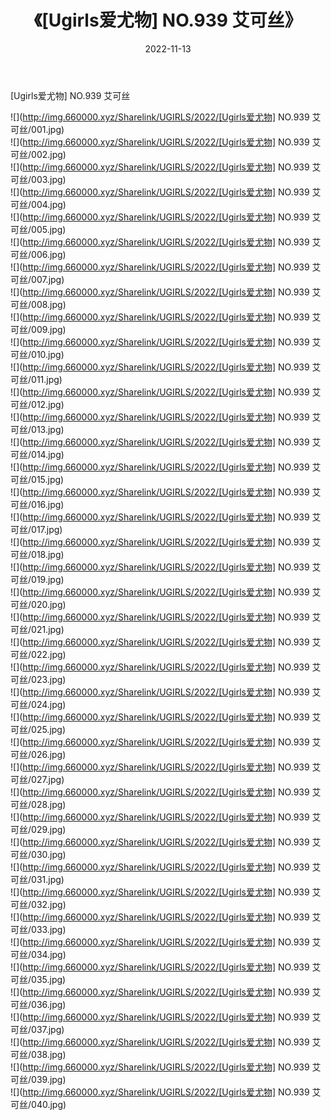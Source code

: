 ﻿---
layout: post
title:  《[Ugirls爱尤物] NO.939 艾可丝》
date:   2022-11-13
img: http://img.660000.xyz/Sharelink/UGIRLS/2022/[Ugirls爱尤物] NO.939 艾可丝/000.jpg
categories: [美女, 清纯, 唯美]
---

[Ugirls爱尤物] NO.939 艾可丝

 ![](http://img.660000.xyz/Sharelink/UGIRLS/2022/[Ugirls爱尤物] NO.939 艾可丝/001.jpg) <br>![](http://img.660000.xyz/Sharelink/UGIRLS/2022/[Ugirls爱尤物] NO.939 艾可丝/002.jpg) <br>![](http://img.660000.xyz/Sharelink/UGIRLS/2022/[Ugirls爱尤物] NO.939 艾可丝/003.jpg) <br>![](http://img.660000.xyz/Sharelink/UGIRLS/2022/[Ugirls爱尤物] NO.939 艾可丝/004.jpg) <br>![](http://img.660000.xyz/Sharelink/UGIRLS/2022/[Ugirls爱尤物] NO.939 艾可丝/005.jpg) <br>![](http://img.660000.xyz/Sharelink/UGIRLS/2022/[Ugirls爱尤物] NO.939 艾可丝/006.jpg) <br>![](http://img.660000.xyz/Sharelink/UGIRLS/2022/[Ugirls爱尤物] NO.939 艾可丝/007.jpg) <br>![](http://img.660000.xyz/Sharelink/UGIRLS/2022/[Ugirls爱尤物] NO.939 艾可丝/008.jpg) <br>![](http://img.660000.xyz/Sharelink/UGIRLS/2022/[Ugirls爱尤物] NO.939 艾可丝/009.jpg) <br>![](http://img.660000.xyz/Sharelink/UGIRLS/2022/[Ugirls爱尤物] NO.939 艾可丝/010.jpg) <br>![](http://img.660000.xyz/Sharelink/UGIRLS/2022/[Ugirls爱尤物] NO.939 艾可丝/011.jpg) <br>![](http://img.660000.xyz/Sharelink/UGIRLS/2022/[Ugirls爱尤物] NO.939 艾可丝/012.jpg) <br>![](http://img.660000.xyz/Sharelink/UGIRLS/2022/[Ugirls爱尤物] NO.939 艾可丝/013.jpg) <br>![](http://img.660000.xyz/Sharelink/UGIRLS/2022/[Ugirls爱尤物] NO.939 艾可丝/014.jpg) <br>![](http://img.660000.xyz/Sharelink/UGIRLS/2022/[Ugirls爱尤物] NO.939 艾可丝/015.jpg) <br>![](http://img.660000.xyz/Sharelink/UGIRLS/2022/[Ugirls爱尤物] NO.939 艾可丝/016.jpg) <br>![](http://img.660000.xyz/Sharelink/UGIRLS/2022/[Ugirls爱尤物] NO.939 艾可丝/017.jpg) <br>![](http://img.660000.xyz/Sharelink/UGIRLS/2022/[Ugirls爱尤物] NO.939 艾可丝/018.jpg) <br>![](http://img.660000.xyz/Sharelink/UGIRLS/2022/[Ugirls爱尤物] NO.939 艾可丝/019.jpg) <br>![](http://img.660000.xyz/Sharelink/UGIRLS/2022/[Ugirls爱尤物] NO.939 艾可丝/020.jpg) <br>![](http://img.660000.xyz/Sharelink/UGIRLS/2022/[Ugirls爱尤物] NO.939 艾可丝/021.jpg) <br>![](http://img.660000.xyz/Sharelink/UGIRLS/2022/[Ugirls爱尤物] NO.939 艾可丝/022.jpg) <br>![](http://img.660000.xyz/Sharelink/UGIRLS/2022/[Ugirls爱尤物] NO.939 艾可丝/023.jpg) <br>![](http://img.660000.xyz/Sharelink/UGIRLS/2022/[Ugirls爱尤物] NO.939 艾可丝/024.jpg) <br>![](http://img.660000.xyz/Sharelink/UGIRLS/2022/[Ugirls爱尤物] NO.939 艾可丝/025.jpg) <br>![](http://img.660000.xyz/Sharelink/UGIRLS/2022/[Ugirls爱尤物] NO.939 艾可丝/026.jpg) <br>![](http://img.660000.xyz/Sharelink/UGIRLS/2022/[Ugirls爱尤物] NO.939 艾可丝/027.jpg) <br>![](http://img.660000.xyz/Sharelink/UGIRLS/2022/[Ugirls爱尤物] NO.939 艾可丝/028.jpg) <br>![](http://img.660000.xyz/Sharelink/UGIRLS/2022/[Ugirls爱尤物] NO.939 艾可丝/029.jpg) <br>![](http://img.660000.xyz/Sharelink/UGIRLS/2022/[Ugirls爱尤物] NO.939 艾可丝/030.jpg) <br>![](http://img.660000.xyz/Sharelink/UGIRLS/2022/[Ugirls爱尤物] NO.939 艾可丝/031.jpg) <br>![](http://img.660000.xyz/Sharelink/UGIRLS/2022/[Ugirls爱尤物] NO.939 艾可丝/032.jpg) <br>![](http://img.660000.xyz/Sharelink/UGIRLS/2022/[Ugirls爱尤物] NO.939 艾可丝/033.jpg) <br>![](http://img.660000.xyz/Sharelink/UGIRLS/2022/[Ugirls爱尤物] NO.939 艾可丝/034.jpg) <br>![](http://img.660000.xyz/Sharelink/UGIRLS/2022/[Ugirls爱尤物] NO.939 艾可丝/035.jpg) <br>![](http://img.660000.xyz/Sharelink/UGIRLS/2022/[Ugirls爱尤物] NO.939 艾可丝/036.jpg) <br>![](http://img.660000.xyz/Sharelink/UGIRLS/2022/[Ugirls爱尤物] NO.939 艾可丝/037.jpg) <br>![](http://img.660000.xyz/Sharelink/UGIRLS/2022/[Ugirls爱尤物] NO.939 艾可丝/038.jpg) <br>![](http://img.660000.xyz/Sharelink/UGIRLS/2022/[Ugirls爱尤物] NO.939 艾可丝/039.jpg) <br>![](http://img.660000.xyz/Sharelink/UGIRLS/2022/[Ugirls爱尤物] NO.939 艾可丝/040.jpg) <br>